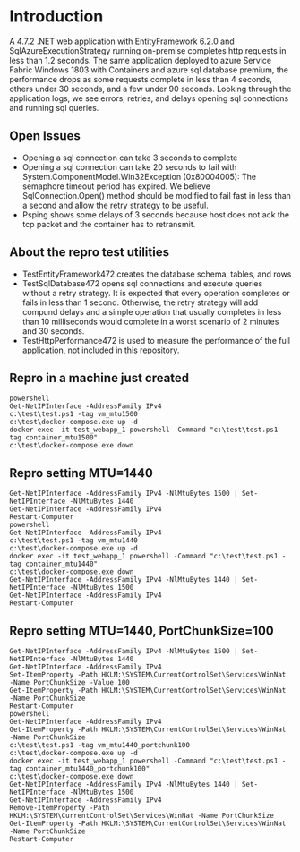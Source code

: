 ﻿# Introduction
A 4.7.2 .NET web application with EntityFramework 6.2.0 and SqlAzureExecutionStrategy running on-premise completes http requests in less than 1.2 seconds. The same application deployed to azure Service Fabric Windows 1803 with Containers and azure sql database premium, the performance drops as some requests complete in less than 4 seconds, others under 30 seconds, and a few under 90 seconds. Looking through the application logs, we see errors, retries, and delays opening sql connections and running sql queries.

## Open Issues
* Opening a sql connection can take 3 seconds to complete
* Opening a sql connection can take 20 seconds to fail with System.ComponentModel.Win32Exception (0x80004005): The semaphore timeout period has expired. We believe SqlConnection.Open() method should be modified to fail fast in less than a second and allow the retry strategy to be useful. 
* Psping shows some delays of 3 seconds because host does not ack the tcp packet and the container has to retransmit.

## About the repro test utilities
* TestEntityFramework472 creates the database schema, tables, and rows
* TestSqlDatabase472 opens sql connections and execute queries without a retry strategy. It is expected that every operation completes or fails in less than 1 second. Otherwise, the retry strategy will add compund delays and a simple operation that usually completes in less than 10 milliseconds would complete in a worst scenario of 2 minutes and 30 seconds.
* TestHttpPerformance472 is used to measure the performance of the full application, not included in this repository.

## Repro in a machine just created
```
powershell
Get-NetIPInterface -AddressFamily IPv4
c:\test\test.ps1 -tag vm_mtu1500
c:\test\docker-compose.exe up -d
docker exec -it test_webapp_1 powershell -Command "c:\test\test.ps1 -tag container_mtu1500"
c:\test\docker-compose.exe down
```

## Repro setting MTU=1440
```
Get-NetIPInterface -AddressFamily IPv4 -NlMtuBytes 1500 | Set-NetIPInterface -NlMtuBytes 1440
Get-NetIPInterface -AddressFamily IPv4
Restart-Computer
powershell
Get-NetIPInterface -AddressFamily IPv4
c:\test\test.ps1 -tag vm_mtu1440
c:\test\docker-compose.exe up -d
docker exec -it test_webapp_1 powershell -Command "c:\test\test.ps1 -tag container_mtu1440"
c:\test\docker-compose.exe down
Get-NetIPInterface -AddressFamily IPv4 -NlMtuBytes 1440 | Set-NetIPInterface -NlMtuBytes 1500
Get-NetIPInterface -AddressFamily IPv4
Restart-Computer
```

## Repro setting MTU=1440, PortChunkSize=100
```
Get-NetIPInterface -AddressFamily IPv4 -NlMtuBytes 1500 | Set-NetIPInterface -NlMtuBytes 1440
Get-NetIPInterface -AddressFamily IPv4
Set-ItemProperty -Path HKLM:\SYSTEM\CurrentControlSet\Services\WinNat -Name PortChunkSize -Value 100
Get-ItemProperty -Path HKLM:\SYSTEM\CurrentControlSet\Services\WinNat -Name PortChunkSize
Restart-Computer
powershell
Get-NetIPInterface -AddressFamily IPv4
Get-ItemProperty -Path HKLM:\SYSTEM\CurrentControlSet\Services\WinNat -Name PortChunkSize
c:\test\test.ps1 -tag vm_mtu1440_portchunk100
c:\test\docker-compose.exe up -d
docker exec -it test_webapp_1 powershell -Command "c:\test\test.ps1 -tag container_mtu1440_portchunk100"
c:\test\docker-compose.exe down
Get-NetIPInterface -AddressFamily IPv4 -NlMtuBytes 1440 | Set-NetIPInterface -NlMtuBytes 1500
Get-NetIPInterface -AddressFamily IPv4
Remove-ItemProperty -Path HKLM:\SYSTEM\CurrentControlSet\Services\WinNat -Name PortChunkSize
Get-ItemProperty -Path HKLM:\SYSTEM\CurrentControlSet\Services\WinNat -Name PortChunkSize
Restart-Computer
```
